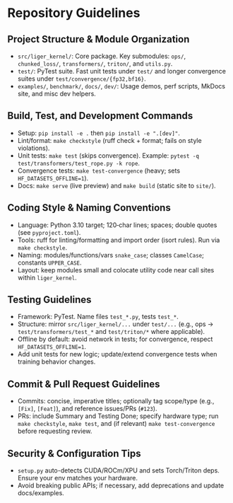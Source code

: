 # Repository Guidelines

## Project Structure & Module Organization
- `src/liger_kernel/`: Core package. Key submodules: `ops/`, `chunked_loss/`, `transformers/`, `triton/`, and `utils.py`.
- `test/`: PyTest suite. Fast unit tests under `test/` and longer convergence suites under `test/convergence/{fp32,bf16}`.
- `examples/`, `benchmark/`, `docs/`, `dev/`: Usage demos, perf scripts, MkDocs site, and misc dev helpers.

## Build, Test, and Development Commands
- Setup: `pip install -e .` then `pip install -e ".[dev]"`.
- Lint/format: `make checkstyle` (ruff check + format; fails on style violations).
- Unit tests: `make test` (skips convergence). Example: `pytest -q test/transformers/test_rope.py -k rope`.
- Convergence tests: `make test-convergence` (heavy; sets `HF_DATASETS_OFFLINE=1`).
- Docs: `make serve` (live preview) and `make build` (static site to `site/`).

## Coding Style & Naming Conventions
- Language: Python 3.10 target; 120‑char lines; spaces; double quotes (see `pyproject.toml`).
- Tools: ruff for linting/formatting and import order (isort rules). Run via `make checkstyle`.
- Naming: modules/functions/vars `snake_case`; classes `CamelCase`; constants `UPPER_CASE`.
- Layout: keep modules small and colocate utility code near call sites within `liger_kernel`.

## Testing Guidelines
- Framework: PyTest. Name files `test_*.py`, tests `test_*`.
- Structure: mirror `src/liger_kernel/...` under `test/...` (e.g., ops → `test/transformers/test_*` and `test/triton/*` where applicable).
- Offline by default: avoid network in tests; for convergence, respect `HF_DATASETS_OFFLINE=1`.
- Add unit tests for new logic; update/extend convergence tests when training behavior changes.

## Commit & Pull Request Guidelines
- Commits: concise, imperative titles; optionally tag scope/type (e.g., `[Fix]`, `[Feat]`), and reference issues/PRs (`#123`).
- PRs: include Summary and Testing Done; specify hardware type; run `make checkstyle`, `make test`, and (if relevant) `make test-convergence` before requesting review.

## Security & Configuration Tips
- `setup.py` auto-detects CUDA/ROCm/XPU and sets Torch/Triton deps. Ensure your env matches your hardware.
- Avoid breaking public APIs; if necessary, add deprecations and update docs/examples.

